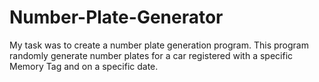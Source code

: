# Number-Plate-Generator
My task was to create a number plate generation program. This program randomly generate number plates for a car registered with a specific Memory Tag 
and on a specific date.

